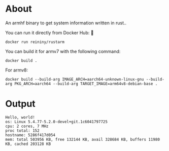 # About

An armhf binary to get system information written in rust..

You can run it directly from Docker Hub: 🐋

```
docker run reininy/rustarm
```

You can build it for armv7 with the following command:

```
docker build .
```

For armv8:

```
docker build --build-arg IMAGE_ARCH=aarch64-unknown-linux-gnu --build-arg PKG_ARCH=aarch64 --build-arg TARGET_IMAGE=arm64v8-debian-base .
```

# Output

```
Hello, world!
os: Linux 5.4.77-5.2.0-devel+git.1c6041797725
cpu: 2 cores, 7 MHz
proc total: 152
hostname: 5286f417d054
mem: total 503956 KB, free 132144 KB, avail 328684 KB, buffers 11980 KB, cached 203128 KB
```
